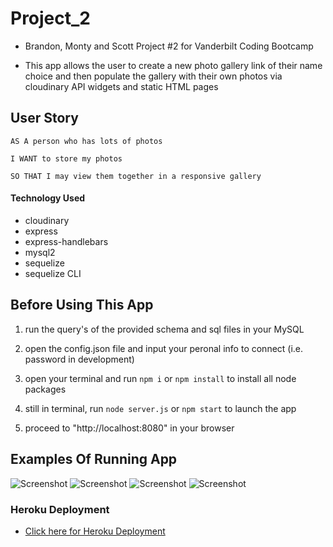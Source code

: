# Project_2

* Brandon, Monty and Scott Project #2 for Vanderbilt Coding Bootcamp

* This app allows the user to create a new photo gallery link of their name choice and then populate the gallery with their own photos via cloudinary API widgets and static HTML pages

## User Story

```
AS A person who has lots of photos

I WANT to store my photos

SO THAT I may view them together in a responsive gallery
```

#### Technology Used

- cloudinary
- express
- express-handlebars
- mysql2
- sequelize
- sequelize CLI

## Before Using This App

1) run the query's of the provided schema and sql files in your MySQL

2) open the config.json file and input your peronal info to connect (i.e. password in development)

3) open your terminal and run `npm i` or `npm install` to install all node packages

4) still in terminal, run `node server.js` or `npm start` to launch the app

5) proceed to "http://localhost:8080" in your browser

## Examples Of Running App

![Screenshot](index.png)
![Screenshot](name.png)
![Screenshot](upload.png)
![Screenshot](gallery.png)

### Heroku Deployment

- [Click here for Heroku Deployment](https://vbc-project-02.herokuapp.com/)